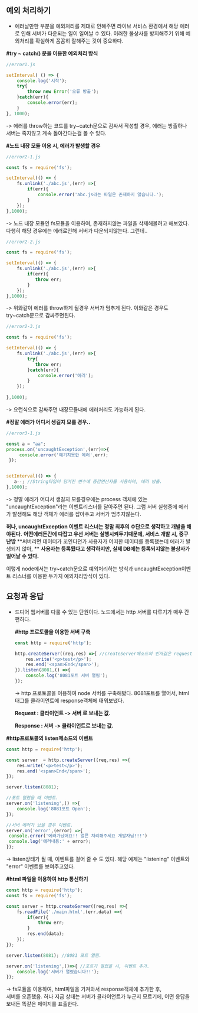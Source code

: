 ## 예외 처리하기

- 에러날만한 부분을 예외처리를 제대로 안해주면 라이브 서비스 환경에서 해당 에러로 인해 서버가 다운되는 일이 일어날 수 있다. 이러한 불상사를 방지해주기 위해 예외처리를 확실하게 꼼꼼히 잘해주는 것이 중요하다.

**#try ~ catch() 문을 이용한 예외처리 방식**

```javascript
//error1.js

setInterval( () => {
    console.log('시작');
    try{
        throw new Error('오류 방출');
    }catch(err){
        console.error(err);
    }
}, 1000);

```

-> 에러를 throw하는 코드를 try~catch문으로 감싸서 작성할 경우, 에러는 방출하나 서버는 죽지않고 계속 돌아간다는걸 볼 수 있다.

**#노드 내장 모듈 이용 시, 에러가 발생할 경우**

```javascript
//error2-1.js

const fs = require('fs');

setInterval(() => {
    fs.unlink('./abc.js',(err) =>{
        if(err){
            console.error('abc.js라는 파일은 존재하지 않습니다.');
        }
    });
},1000);
```

-> 노드 내장 모듈인 fs모듈을 이용하여, 존재하지않는 파일을 삭제해볼려고 해보았다. 
다행히 해당 경우에는 에러로인해 서버가 다운되지않는다. 그런데..

```javascript
//error2-2.js

const fs = require('fs');

setInterval(() => {
    fs.unlink('./abc.js',(err) =>{
        if(err){
           throw err;       
        }   
    });
},1000);
```

-> 위와같이 에러를 throw하게 될경우 서버가 멈추게 된다.  이와같은 경우도 try~catch문으로 감싸주면된다.

```javascript
//error2-3.js

const fs = require('fs');

setInterval(() => {
    fs.unlink('./abc.js',(err) =>{
        try{
           throw err;       
        }catch(err){
            console.error('에러');
        }      
    });
    
},1000);
```

-> 요런식으로 감싸주면 내장모듈내에 에러처리도 가능하게 된다.

**#정말 에러가 어디서 생길지 모를 경우..**

```javascript
//error3-1.js

const a = "aa";
process.on('uncaughtException',(err)=>{
     console.error('예기치못한 에러',err);
 });


setInterval(() => {
   a--; //String타입이 담겨진 변수에 증감연산자를 사용하여, 에러 방출.
},1000);

```

-> 정말 에러가 어디서 생길지 모를경우에는 process 객체에 있는 "uncaughtException"라는 이벤트리스너를 달아주면 된다.  그럼 서버 실행중에 에러가 발생해도 해당 객체가 에러를 잡아주고 서버가 멈추지않는다. 

**허나, uncaughtException 이벤트 리스너는 정말 최후의 수단으로 생각하고 개발을 해야된다.**
**어떤에러든간에 다잡고 우선 서버는 실행시켜두기때문에, 서비스 개발 시, 중구난방**
**써버리면 데이터가 꼬인다던가 사용자가 어떠한 데이터를 등록했는데 에러가 발생되지 않아,  **
**사용자는 등록됬다고 생각하지만, 실제 DB에는 등록되지않는 불상사가 일어날 수 있다.**

이렇게 node에서는 try~catch문으로 예외처리하는 방식과 uncaughtException이벤트 리스너를 이용한 
두가지 예외처리방식이 있다. 



## 요청과 응답

- 드디어 웹서버를 다룰 수 있는 단원이다. 노드에서는 http 서버를 다루기가 매우 간편하다.

  

   **#http 프로토콜을 이용한 서버 구축**

  ```javascript
  const http = require('http');
  
  http.createServer((req,res) =>{ //createServer메소드의 인자값은 request,response값
      res.write('<p>test</p>');
      res.end('<span>End</span>');
  }).listen(8081,() =>{
      console.log('8081포트 서버 열림');
  });
  ```

  -> http 프로토콜을 이용하여 node 서버를 구축해봤다. 8081포트를 열어서,
   html 태그를 클라이언트에 response객체에 태워보냈다. 

  **Request : 클라이언트 -> 서버  로 보내는 값.**

  **Response : 서버 -> 클라이언트로 보내는 값.**

**#http프로토콜의 listen메소드의 이벤트**

```javascript
const http = require('http');

const server  = http.createServer((req,res) =>{
    res.write('<p>test</p>');
    res.end('<span>End</span>');
});

server.listen(8081);

//포트 열렸을 때 이벤트.
server.on('listening',() =>{
    console.log('8081포트 Open');
});

//서버 에러가 났을 경우 이벤트.
server.on('error',(error) =>{
 console.error('에러가났어요!! 얼른 처리해주세요 개발자님!!!')
 console.log('에러내용:' + error);
});


```

-> listen상태가 될 때, 이벤트를 걸어 줄 수 도 있다. 해당 예제는 "listening" 이벤트와 "error" 이벤트를 
보여주고있다.



**#html 파일을 이용하여  http 통신하기**

```javascript
const http = require('http');
const fs = require('fs');

const server = http.createServer((req,res) =>{
    fs.readFile('./main.html',(err,data) =>{
        if(err){
            throw err;
        }
        res.end(data);
    });
});

server.listen(8081); //8081 포트 열림.

server.on('listening',()=>{ //포트가 열렸을 시, 이벤트 추가.
    console.log('서버가 열렸습니다!!');
});
```

-> fs모듈을 이용하여, html파일을 가져와서 response객체에 추가한 후,  
  서버를 오픈했음. 허나 지금 상태는 서버가 클라이언트가 누군지 모르기에, 어떤 응답을 보내든
  똑같은 페이지를 표출한다.

